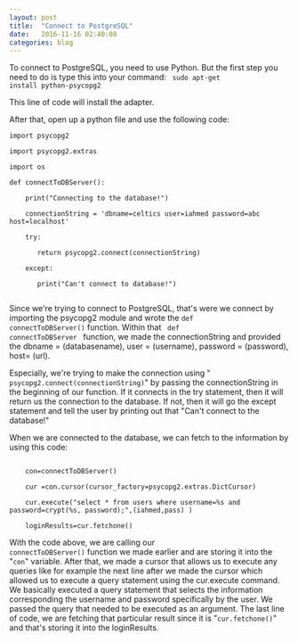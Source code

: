 ```yaml
---
layout: post
title:  "Connect to PostgreSQL"
date:   2016-11-16 02:40:00
categories: blog
---
```


To connect to PostgreSQL, you need to use Python. But the first step you need to do 
is type this into your command:
<code> sudo apt-get install python-psycopg2 </code>

This line of code will install the adapter.

After that, open up a python file and use the following code:
```
import psycopg2

import psycopg2.extras

import os

def connectToDBServer():

    print("Connecting to the database!")
    
    connectionString = 'dbname=celtics user=iahmed password=abc host=localhost'
    
    try:
    
       return psycopg2.connect(connectionString)
       
    except:
    
       print("Can't connect to database!")
       
```

Since we're trying to connect to PostgreSQL, that's were we connect by importing the psycopg2 module
and wrote the <code>def connectToDBServer()</code> function. Within that <code> def connectToDBServer </code>
function, we made the connectionString and provided the dbname = (databasename), user = (username), password 
= (password), host= (url).

Especially, we're trying to make the connection using "<code> psycopg2.connect(connectionString)</code>" by
passing the connectionString in the beginning of our function. If it connects in the try statement, then it 
will return us the connection to the database. If not, then it will go the except statement and tell the user
by printing out that "Can't connect to the database!"

When we are connected to the database, we can fetch to the information by using this code:
```
    
    con=connectToDBServer()
    
    cur =con.cursor(cursor_factory=psycopg2.extras.DictCursor)
    
    cur.execute("select * from users where username=%s and password=crypt(%s, password);",(iahmed,pass) )
    
    loginResults=cur.fetchone()
```

With the code above, we are calling our <code> connectToDBServer()</code> function we made earlier and are storing it
into the "<code>con</code>" variable. After that, we made a cursor that allows us to execute any queries like for example
the next line after we made the cursor which allowed us to execute a query statement using the cur.execute command. We basically
executed a query statement that selects the information corresponding the username and password specifically by the user. We passed 
the query that needed to be executed as an argument. The last line of code, we are fetching that particular result since it is 
"<code>cur.fetchone()</code>" and that's storing it into the loginResults.